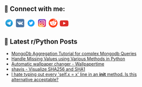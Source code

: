 ## 🔎 Connect with me:
[<img src="https://github.com/bullbesh/bullbesh/blob/main/images/Telegram.png" width="32" height="32" />](https://t.me/bullbesh)
[<img src="https://github.com/bullbesh/bullbesh/blob/main/images/VK.png" width="32" height="32" />](https://vk.com/bullbesh)
[<img src="https://github.com/bullbesh/bullbesh/blob/main/images/Twitter.png" width="32" height="32" />](https://twitter.com/bullbesh1)
[<img src="https://github.com/bullbesh/bullbesh/blob/main/images/Instagram.png" width="32" height="32" />](https://www.instagram.com/bullbesh)
[<img src="https://github.com/bullbesh/bullbesh/blob/main/images/Reddit.png" width="32" height="32" />](https://www.reddit.com/user/bullbesh)
[<img src="https://github.com/bullbesh/bullbesh/blob/main/images/YouTube.png" width="32" height="32" />](https://www.youtube.com/channel/UCtfjRs6uzgq5mfm8S06WTcg)

## 📕 Latest r/Python Posts
<!-- BLOG-POST-LIST:START -->
- [MongoDb Aggregation Tutorial for complex Mongodb Queries](https://www.reddit.com/r/Python/comments/1b5o4sa/mongodb_aggregation_tutorial_for_complex_mongodb/)
- [Handle Missing Values using Various Methods in Python](https://www.reddit.com/r/Python/comments/1b5i965/handle_missing_values_using_various_methods_in/)
- [Automatic wallpaper changer - Wallpapertime](https://www.reddit.com/r/Python/comments/1b5gsoh/automatic_wallpaper_changer_wallpapertime/)
- [shavis - Visualize SHA256 and SHA1](https://www.reddit.com/r/Python/comments/1b5em7s/shavis_visualize_sha256_and_sha1/)
- [I hate typing out every &#39;self.x = x&#39; line in an __init__ method. Is this alternative acceptable?](https://www.reddit.com/r/Python/comments/1b5bc8g/i_hate_typing_out_every_selfx_x_line_in_an_init/)
<!-- BLOG-POST-LIST:END -->
